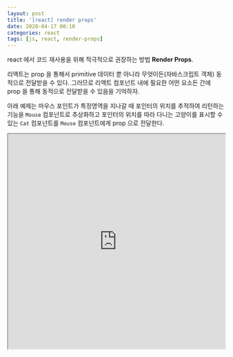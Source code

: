 ```yaml
---
layout: post
title: '[react] render props'
date: 2020-04-17 00:10
categories: react
tags: [js, react, render-props]
---
```


react 에서 코드 재사용을 위해 적극적으로 권장하는 방법 **Render Props**.

리액트는 prop 을 통해서 primitive 데이터 뿐 아니라 무엇이든(자바스크립트 객체) 동적으로 전달받을 수 있다. 그러므로 리액트 컴포넌트 내에 필요한 어떤 요소든 간에 prop 을 통해 동적으로 전달받을 수 있음을 기억하자.

아래 예제는 마우스 포인트가 특정영역을 지나갈 때 포인터의 위치를 추적하여 리턴하는 기능을 `Mouse` 컴포넌트로 추상화하고 포인터의 위치를 따라 다니는 고양이를 표시할 수 있는 `Cat` 컴포넌트를 `Mouse` 컴포넌트에게 prop 으로 전달한다.

<iframe
  style="width: 100%; height: 500px"
  src="https://stackblitz.com/edit/react-render-props-9?embed=1&file=Mouse.js" >
</iframe>

